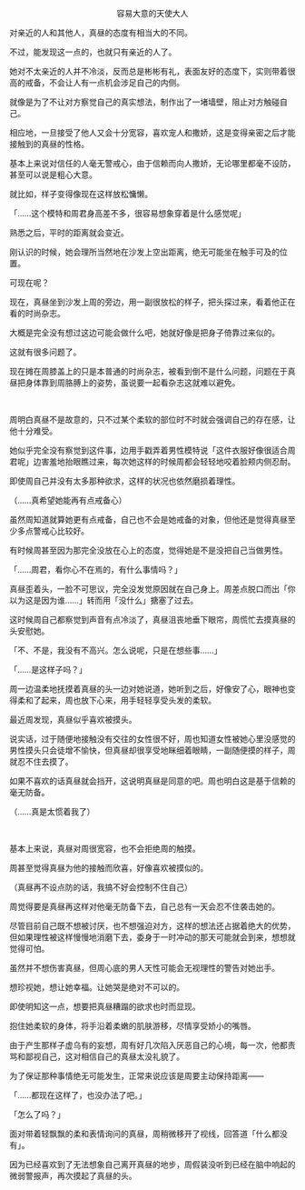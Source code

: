<p align="center">容易大意的天使大人</p>

对亲近的人和其他人，真昼的态度有相当大的不同。

不过，能发现这一点的，也就只有亲近的人了。

她对不太亲近的人并不冷淡，反而总是彬彬有礼，表面友好的态度下，实则带着很高的戒备，不会让人有一点机会涉足自己的内侧。

就像是为了不让对方察觉自己的真实想法，制作出了一堵墙壁，阻止对方触碰自己。

相应地，一旦接受了他人又会十分宽容，喜欢宠人和撒娇，这是变得亲密之后才能接触到的真昼的性格。

基本上来说对信任的人毫无警戒心，由于信赖而向人撒娇，无论哪里都毫不设防，甚至可以说是粗心大意。

就比如，样子变得像现在这样放松慵懒。

「……这个模特和周君身高差不多，很容易想象穿着是什么感觉呢」

熟悉之后，平时的距离就会变近。

刚认识的时候，她会理所当然地在沙发上空出距离，绝无可能坐在触手可及的位置。

可现在呢？

现在，真昼坐到沙发上周的旁边，用一副很放松的样子，把头探过来，看着他正在看的时尚杂志。

大概是完全没有想过这边可能会做什么吧，她就好像是把身子倚靠过来似的。

这就有很多问题了。

现在摊在周膝盖上的只是本普通的时尚杂志，被看到倒不是什么问题，问题在于真昼把身体靠到周胳膊上的姿势，虽说要一起看杂志这就难以避免。

‍‌‍‌‌‍‌‌‍‍‌‌‌‍‌

周明白真昼不是故意的，只不过某个柔软的部位时不时就会强调自己的存在感，让他十分难受。

她似乎完全没有察觉到这件事，边用手戳弄着男性模特说「这件衣服好像很适合周君呢」边害羞地抬眼瞧过来，每次她这样的时候周都会轻轻地咬着脸颊内侧忍耐。

即使周自己并没有太多那种欲求，这样的状况也依然磨损着理性。

（……真希望她能再有点戒备心）

虽然周知道就算她更有点戒备，自己也不会是她戒备的对象，但他还是觉得真昼至少多点警戒心比较好。

有时候周甚至因为那完全没放在心上的态度，觉得她是不是没把自己当做男性。

「……周君，看你心不在焉的，有什么事情吗？」

真昼歪着头，一脸不可思议，完全没发觉原因就在自己身上。周差点脱口而出「你以为这是因为谁……」转而用「没什么」搪塞了过去。

这时候周自己都察觉到声音有点冷淡了，真昼沮丧地垂下眼帘，周慌忙去摸真昼的头安慰她。

「不、不是，我没有不高兴。怎么说呢，只是在想些事……」

「……是这样子吗？」

周一边温柔地抚摸着真昼的头一边对她说道，她听到之后，好像安了心，眼神也变得柔和了起来，周也放下心来，用手轻轻享受头发的柔软。

最近周发现，真昼似乎喜欢被摸头。

说实话，过于随便地接触没有交往的女性很不好，周也知道女性被她心里没感觉的男性摸头只会徒增不愉快，但真昼却很享受地眯细着眼睛，一副随便摸的样子，周就忍不住去摸了。

如果不喜欢的话真昼就会挡开，这说明真昼是同意的吧。周也明白这是基于信赖的毫无防备。

（……真是太惯着我了）

‍‌‍‌‌‍‌‌‍‍‌‌‌‍‌

基本上来说，真昼对周很宽容，也不会拒绝周的触摸。

周甚至觉得真昼为他的接触而欣喜，好像喜欢被摸似的。

（真昼再不设点防的话，我搞不好会控制不住自己）

周觉得要是真昼再这样对他毫无防备下去，自己总有一天会忍不住袭击她的。

尽管目前自己既不想被讨厌，也不想强迫对方，这样的想法还占据着绝大的优势，但如果理性被这样慢慢地消磨下去，委身于一时冲动的那天可能就会到来，想想就觉得可怕。

虽然并不想伤害真昼，但周心底的男人天性可能会无视理性的警告对她出手。

想珍视她，想让她幸福。让她哭是绝对不可以的。

即使明知这一点，想要把真昼糟蹋的欲求也时而显现。

抱住她柔软的身体，将手沿着柔嫩的肌肤游移，尽情享受娇小的嘴唇。

由于产生那样子虚乌有的妄想，周有好几次陷入厌恶自己的心境，每一次，他都责骂和鄙视自己，这对相信自己的真昼太没礼貌了。

为了保证那种事情绝无可能发生，正常来说应该是周要主动保持距离——

「……都现在这样了，也没办法了吧。」

「怎么了吗？」

面对带着轻飘飘的柔和表情询问的真昼，周稍微移开了视线，回答道「什么都没有」。

因为已经喜欢到了无法想象自己离开真昼的地步，周假装没听到已经在脑中响起的微弱警报声，再次摸起了真昼的头。

